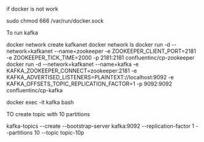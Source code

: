 if docker is not work

sudo chmod 666 /var/run/docker.sock

To run kafka

docker network create kafkanet
docker network ls
docker run -d --network=kafkanet --name=zookeeper -e ZOOKEEPER_CLIENT_PORT=2181 -e ZOOKEEPER_TICK_TIME=2000 -p 2181:2181 confluentinc/cp-zookeeper
docker run -d --network=kafkanet --name=kafka -e KAFKA_ZOOKEEPER_CONNECT=zookeeper:2181 -e KAFKA_ADVERTISED_LISTENERS=PLAINTEXT://localhost:9092 -e KAFKA_OFFSETS_TOPIC_REPLICATION_FACTOR=1 -p 9092:9092 confluentinc/cp-kafka

docker exec -it kafka bash

TO create topic with 10 partitions

kafka-topics --create --bootstrap-server kafka:9092 --replication-factor 1 --partitions 10 --topic topic-10p 
